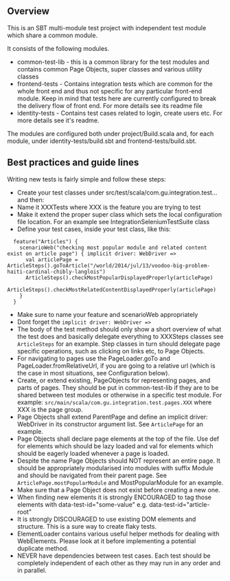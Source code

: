 ## Overview

This is an SBT multi-module test project with independent test module which share a common module.

It consists of the following modules.

* common-test-lib - this is a common library for the test modules and contains common Page Objects, super classes and various utility classes
* frontend-tests - Contains integration tests which are common for the whole front end and thus not specific for any particular front-end module. Keep in mind that tests here are currently configured to break the delivery flow of front end. For more details see its readme file
* identity-tests - Contains test cases related to login, create users etc. For more details see it's readme.

The modules are configured both under project/Build.scala and, for each module, under identity-tests/build.sbt and frontend-tests/build.sbt.

## Best practices and guide lines

Writing new tests is fairly simple and follow these steps:

* Create your test classes under src/test/scala/com.gu.integration.test... and then:
* Name it XXXTests where XXX is the feature you are trying to test
* Make it extend the proper super class which sets the local configuration file location. For an example see IntegrationSeleniumTestSuite class
* Define your test cases, inside your test class, like this: 
```
  feature("Articles") { 
    scenarioWeb("checking most popular module and related content exist on article page") { implicit driver: WebDriver =>
      val articlePage = ArticleSteps().goToArticle("/world/2014/jul/13/voodoo-big-problem-haiti-cardinal-chibly-langlois")
      ArticleSteps().checkMostPopularDisplayedProperly(articlePage)
      ArticleSteps().checkMostRelatedContentDisplayedProperly(articlePage)
    }
  }
```
* Make sure to name your feature and scenarioWeb appropriately
* Dont forget the ```implicit driver: WebDriver =>```
* The body of the test method should only show a short overview of what the test does and basically delegate everything to XXXSteps classes see ```ArticleSteps``` for an example. Step classes in turn should delegate page specific operations, such as clicking on links etc, to Page Objects.
* For navigating to pages use the PageLoader.goTo and PageLoader.fromRelativeUrl, if you are going to a relative url (which is the case in most situations, see Configuration below).
* Create, or extend existing, PageObjects for representing pages, and parts of pages. They should be put in common-test-lib if they are to be shared between test modules or otherwise in a specific test module. For example:  ```src/main/scala/com.gu.integration.test.pages.XXX``` where XXX is the page group. 
* Page Objects shall extend ParentPage and define an implicit driver: WebDriver in its constructor argument list. See ```ArticlePage``` for an example.
* Page Objects shall declare page elements at the top of the file. Use def for elements which should be lazy loaded and val for elements which should be eagerly loaded whenever a page is loaded.
* Despite the name Page Objects should NOT represent an entire page. It should be appropriately modularised into modules with suffix Module and should be navigated from their parent page. See ```ArticlePage.mostPopularModule``` and MostPopularModule for an example.
* Make sure that a Page Object does not exist before creating a new one.
* When finding new elements it is strongly ENCOURAGED to tag those elements with data-test-id="some-value" e.g. data-test-id="article-root"
* It is strongly DISCOURAGED to use existing DOM elements and structure. This is a sure way to create flaky tests.
* ElementLoader contains various useful helper methods for dealing with WebElements. Please look at it before implementing a potential duplicate method.
* NEVER have dependencies between test cases. Each test should be completely independent of each other as they may run in any order and in parallel.
